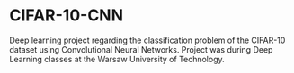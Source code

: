 # CIFAR-10-CNN
Deep learning project regarding the classification problem of the CIFAR-10 dataset using Convolutional Neural Networks. Project was during Deep Learning classes at the Warsaw University of Technology.
